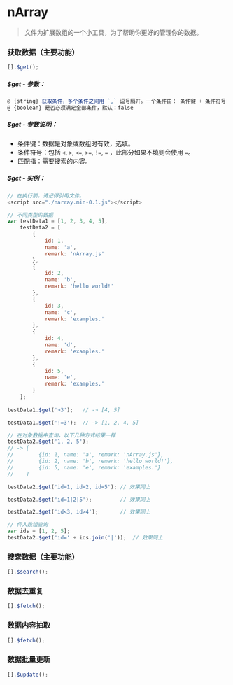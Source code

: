 # nArray
> 文件为扩展数组的一个小工具，为了帮助你更好的管理你的数据。

### 获取数据（主要功能）
```javascript
[].$get();
```

##### $get - 参数：
```javascript
@ {string} 获取条件，多个条件之间用 `,` 逗号隔开。一个条件由： 条件键 + 条件符号 + 匹配值。
@ {boolean} 是否必须满足全部条件，默认：false
```

##### $get - 参数说明：
* 条件键：数据是对象或数组时有效，选填。
* 条件符号：包括 `<`, `>`, `<=`, `>=`, `!=`, `=` ，此部分如果不填则会使用 `=`。
* 匹配指：需要搜索的内容。

##### $get - 实例：
```javascript
// 在执行前，请记得引用文件。
<script src="./narray.min-0.1.js"></script>

// 不同类型的数据
var testData1 = [1, 2, 3, 4, 5],
    testData2 = [
        {
            id: 1,
            name: 'a',
            remark: 'nArray.js'
        },
        {
            id: 2,
            name: 'b',
            remark: 'hello world!'
        },
        {
            id: 3,
            name: 'c',
            remark: 'examples.'
        },
        {
            id: 4,
            name: 'd',
            remark: 'examples.'
        },
        {
            id: 5,
            name: 'e',
            remark: 'examples.'
        }
    ];
    
testData1.$get('>3');	// -> [4, 5]

testData1.$get('!=3');	// -> [1, 2, 4, 5]

// 在对象数据中查询，以下几种方式结果一样
testData2.$get('1, 2, 5');		
// -> [
//        {id: 1, name: 'a', remark: 'nArray.js'}, 
//        {id: 2, name: 'b', remark: 'hello world!'}, 
//        {id: 5, name: 'e', remark: 'examples.'}
//    ]

testData2.$get('id=1, id=2, id=5');	// 效果同上

testData2.$get('id=1|2|5');		    // 效果同上

testData2.$get('id<3, id>4');		// 效果同上

// 传入数组查询
var ids = [1, 2, 5];
testData2.$get('id=' + ids.join('|'));	// 效果同上
```

### 搜索数据（主要功能）

```javascript
[].$search();
```

### 数据去重复

```javascript
[].$fetch();
```

### 数据内容抽取

```javascript
[].$fetch();
```

### 数据批量更新

```javascript
[].$update();
```
